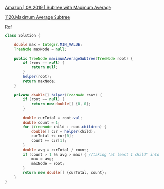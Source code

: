 [Amazon | OA 2019 | Subtree with Maximum Average](https://leetcode.com/discuss/interview-question/349617)

[1120.Maximum Average Subtree](https://leetcode.com/problems/maximum-average-subtree/)

[Ref](https://leetcode.com/discuss/interview-question/349617/Amazon-or-OA-2019-or-Subtree-with-Maximum-Average/317193)

```java
class Solution {

    double max = Integer.MIN_VALUE;
    TreeNode maxNode = null;
    
    public TreeNode maximumAverageSubtree(TreeNode root) {
        if (root == null) {
            return null;
        }
        helper(root);
        return maxNode;
    }
    
    private double[] helper(TreeNode root) {
        if (root == null) {
            return new double[] {0, 0};    
        }
    
        double curTotal = root.val;
        double count = 1;
        for (TreeNode child : root.children) {
            double[] cur = helper(child);
            curTotal += cur[0];
            count += cur[1];
        }        
        double avg = curTotal / count;
        if (count > 1 && avg > max) { //taking "at least 1 child" into account
            max = avg;
            maxNode = root;
        }
        return new double[] {curTotal, count};
    }
}
```
